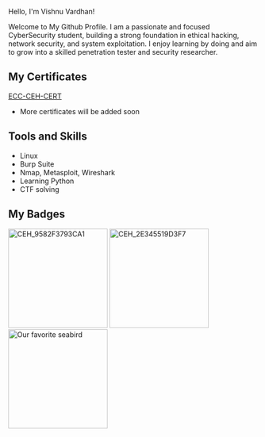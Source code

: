 Hello, I'm Vishnu Vardhan!

Welcome to My Github Profile.
I am a passionate and focused CyberSecurity student, building a strong foundation in ethical hacking, network security, and system exploitation. I enjoy learning by doing and aim to grow into a skilled penetration tester and security researcher.

## My Certificates
<a href="https://drive.google.com/file/d/1kxxEByn6HF1QXGv0kXeOJXYfZIbv2TeS/view?usp=sharing" target="_blank">ECC-CEH-CERT</a>

- More certificates will be added soon


## Tools and Skills
- Linux
- Burp Suite
- Nmap, Metasploit, Wireshark
- Learning Python
- CTF solving

## My Badges
<img width="200" height="200" alt="CEH_9582F3793CA1" src="https://github.com/user-attachments/assets/b2937b5c-eee4-4a2e-86cb-11b34e569d02" />
<img width="200" height="200" alt="CEH_2E345519D3F7" src="https://github.com/user-attachments/assets/7444cc63-2c1c-49fe-92a4-6c6b10f21f0d" />
<img width="200" height="200" alt="Our favorite seabird" src="https://github.com/user-attachments/assets/d74b8e3a-6d06-4b88-b190-b1e39b204498" />
